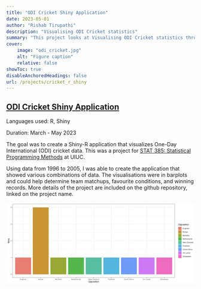 ```yaml
---
title: "ODI Cricket Shiny Application"
date: 2023-05-01
author: "Rishab Tirupathi"
description: "Visualising ODI Cricket statistics" 
summary: "This project looks at Visualising ODI Cricket statistics through Shiny in R." 
cover:
    image: "odi_cricket.jpg"
    alt: "Figure caption"
    relative: false
showToc: true
disableAnchoredHeadings: false
url: /projects/cricket_r_shiny
---
```

## [ODI Cricket Shiny Application](https://github.com/rishab-t0910/stat385project)
Languages used: R, Shiny

Duration: March - May 2023

The goal was to create a Shiny-R application that visualizes One-Day International (ODI) cricket data. This was a project for [STAT 385: Statistical Programming Methods](https://courses.illinois.edu/schedule/2024/spring/STAT/385) at UIUC. 

Using data from 1996 to 2005, I was able to create the application that showed various combinations of data. The visualisations were in barplots and could help determine team matchups, favourite conditions, and winning records. More details of the project are included on the github repository, linked on the project name. 

<div>
    <img src="static/india_in_sa_96_05.png" alt="">
</div>



